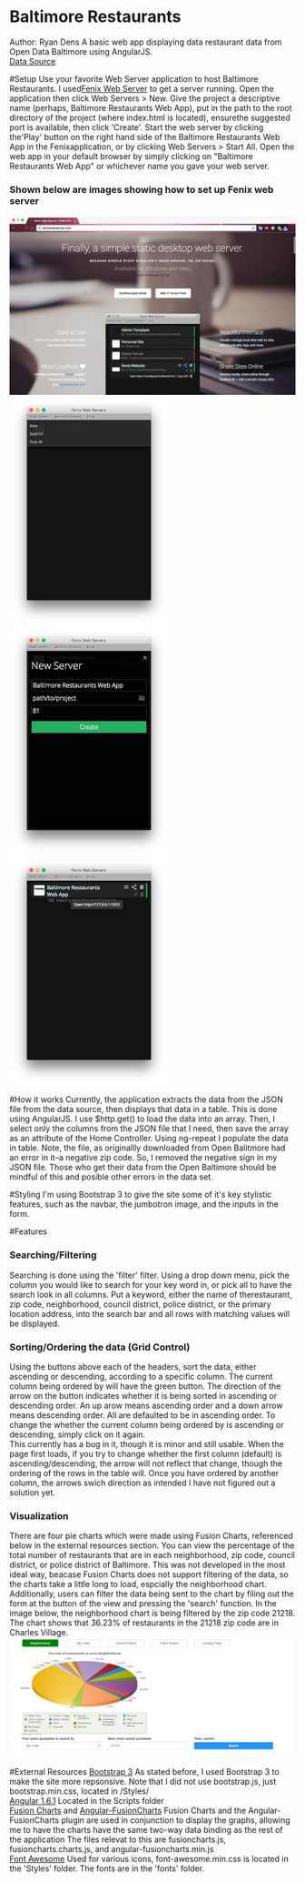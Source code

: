# Baltimore Restaurants
Author: Ryan Dens
A basic web app displaying data restaurant data from Open Data Baltimore using AngularJS.
<br/>
[Data Source](https://data.baltimorecity.gov/Culture-Arts/Restaurants/k5ry-ef3g)

#Setup
Use your favorite Web Server application to host Baltimore Restaurants. I used[Fenix Web Server](http://www.fenixwebserver.com/) 
to get a server running. Open the application then click Web Servers > New. Give the project 
a descriptive name (perhaps, Baltimore Restaurants Web App), put in the path to the root directory 
of the project (where index.html is located), ensurethe suggested port is available, then click 
'Create'. Start the web server by clicking the'Play' button on the right hand side of the 
Baltimore Restaurants Web App in the Fenixapplication, or by clicking Web Servers > Start All. 
Open the web app in your default browser by simply clicking on "Baltimore Restaurants Web App" 
or whichever name you gave your web server.


<h3>Shown below are images showing how to set up Fenix web server</h3>
<img src="/Images/FenixStep1.png" width="700" />
<img src="/Images/FenixStep2.png" width="280" />
<img src="/Images/FenixStep3.png" width="280" />
<img src="/Images/FenixStep4.png" width="280" />

#How it works
Currently, the application extracts the data from the JSON file from the data source,
then displays that data in a table. This is done using AngularJS. I use $http.get()
to load the data into an array. Then, I select only the columns from the JSON file that
I need, then save the array as an attribute of the Home Controller. Using ng-repeat
I populate the data in table. Note, the file, as originallly downloaded from Open
Balitmore had an error in it–a negative zip code. So, I removed the negative sign in
my JSON file. Those who get their data from the Open Baltimore should be mindful of this
and posible other errors in the data set.

#Styling
I'm using Bootstrap 3 to give the site some of it's key stylistic features, such as the
navbar, the jumbotron image, and the inputs in the form.

#Features
<h3>Searching/Filtering</h3>
Searching is done using the 'filter' filter. Using a drop down menu, pick the column you would 
like to search for your key word in, or pick all to have the search look in all columns.
Put a keyword, either the name of therestaurant, zip code, neighborhood, council district, 
police district, or the primary location address, into the search bar and all rows with matching 
values will be displayed.
<br/>
<h3>Sorting/Ordering the data (Grid Control)</h3>
Using the buttons above each of the headers, sort the data, either ascending or descending,
according to a specific column. The current column being ordered by will have the green button.
The direction of the arrow on the button indicates whether it is being sorted in ascending or
descending order. An up arow means ascending order and a down arrow means descending order.
All are defaulted to be in ascending order. To change the whether the current column 
being ordered by is ascending or descending, simply click on it again.
<br/>
This currently has a bug in it, though it is minor and still usable. When the page first loads,
if you try to change whether the first column (default) is ascending/descending, the arrow will
not reflect that change, though the ordering of the rows in the table will. Once you have ordered 
by another column, the arrows swich direction as intended I have not figured out a solution yet.
<h3>Visualization</h3>
There are four pie charts which were made using Fusion Charts, referenced below in the external
resources section. You can view the percentage of the total number of restaurants that are in 
each neighborhood, zip code, council district, or police district of Baltimore. This was not
developed in the most ideal way, beacase Fusion Charts does not support filtering of the data, 
so the charts take a little long to load, espcially the neighborhood chart.
<br/>
Additionally, users can filter the data being sent to the chart by filing out the form at 
the button of the view and pressing the 'search' function. In the image below, the 
neighborhood chart is being filtered by the zip code 21218. The chart shows that 36.23%
of restaurants in the 21218 zip code are in Charles Village.

<img src="/Images/graphFilter.PNG" width="700" />




#External Resources
[Bootstrap 3](http://getbootstrap.com/)
As stated before, I used Bootstrap 3 to make the site more repsonsive. Note that I did not 
use bootstrap.js, just bootstrap.min.css, located in /Styles/
<br/>
[Angular 1.6.1](https://angularjs.org/)
Located in the Scripts folder
<br/>
[Fusion Charts](http://www.fusioncharts.com/) and [Angular-FusionCharts](http://fusioncharts.github.io/angular-fusioncharts/#/demos/ex1)
Fusion Charts and the Angular-FusionCharts plugin are used in conjunction to display the graphs, 
allowing me to have the charts have the same two-way data binding as the rest of the application
The files relevat to this are fusioncharts.js, fusioncharts.charts.js, and angular-fusioncharts.min.js
<br/>
[Font Awesome](http://fontawesome.io/)
Used for various icons, font-awesome.min.css is located in the 'Styles' folder. The fonts are in the 'fonts' folder.


